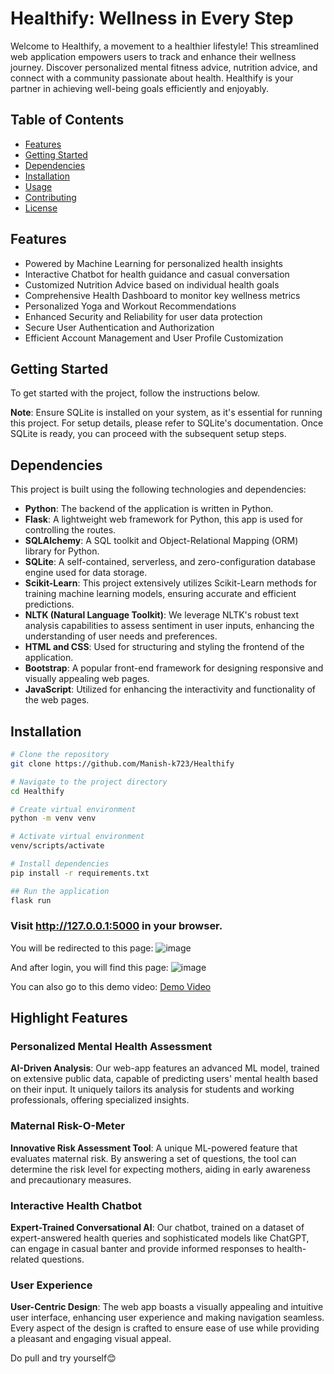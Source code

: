 ﻿# Healthify: Wellness in Every Step

Welcome to Healthify, a movement to a healthier lifestyle! This streamlined web application empowers users to track and enhance their wellness journey. Discover personalized mental fitness advice, nutrition advice, and connect with a community passionate about health. Healthify is your partner in achieving well-being goals efficiently and enjoyably.

## Table of Contents
- [Features](#features)
- [Getting Started](#getting-started)
- [Dependencies](#dependencies)
- [Installation](#installation)
- [Usage](#usage)
- [Contributing](#contributing)
- [License](#license)

## Features

- Powered by Machine Learning for personalized health insights
- Interactive Chatbot for health guidance and casual conversation
- Customized Nutrition Advice based on individual health goals
- Comprehensive Health Dashboard to monitor key wellness metrics
- Personalized Yoga and Workout Recommendations
- Enhanced Security and Reliability for user data protection
- Secure User Authentication and Authorization
- Efficient Account Management and User Profile Customization

## Getting Started

To get started with the project, follow the instructions below.

**Note**: Ensure SQLite is installed on your system, as it's essential for running this project. For setup details, please refer to SQLite's documentation. Once SQLite is ready, you can proceed with the subsequent setup steps.

## Dependencies

This project is built using the following technologies and dependencies:

- **Python**: The backend of the application is written in Python.
- **Flask**: A lightweight web framework for Python, this app is used for controlling the routes.
- **SQLAlchemy**: A SQL toolkit and Object-Relational Mapping (ORM) library for Python.
- **SQLite**: A self-contained, serverless, and zero-configuration database engine used for data storage.
- **Scikit-Learn**: This project extensively utilizes Scikit-Learn methods for training machine learning models, ensuring accurate and efficient predictions.
- **NLTK (Natural Language Toolkit)**: We leverage NLTK's robust text analysis capabilities to assess sentiment in user inputs, enhancing the understanding of user needs and preferences.
- **HTML and CSS**: Used for structuring and styling the frontend of the application.
- **Bootstrap**: A popular front-end framework for designing responsive and visually appealing web pages.
- **JavaScript**: Utilized for enhancing the interactivity and functionality of the web pages.

## Installation

```bash
# Clone the repository
git clone https://github.com/Manish-k723/Healthify

# Navigate to the project directory
cd Healthify

# Create virtual environment
python -m venv venv

# Activate virtual environment
venv/scripts/activate

# Install dependencies
pip install -r requirements.txt

## Run the application
flask run
```

### Visit http://127.0.0.1:5000 in your browser.

You will be redirected to this page: ![image](https://github.com/Manish-k723/Healthify/assets/109733755/5607495d-72a7-448d-b126-2c9c4d2713e3)

And after login, you will find this page: ![image](https://github.com/Manish-k723/Healthify/assets/109733755/cdfa4498-1557-4684-8b03-e07ec16a2417)

You can also go to this demo video: [Demo Video](https://drive.google.com/file/d/1Z3nZIRoC_2T2CPBpdPCfcCtdT5hLzgPs/view?usp=sharing)

## Highlight Features

### Personalized Mental Health Assessment
**AI-Driven Analysis**: Our web-app features an advanced ML model, trained on extensive public data, capable of predicting users' mental health based on their input. It uniquely tailors its analysis for students and working professionals, offering specialized insights.

### Maternal Risk-O-Meter
**Innovative Risk Assessment Tool**: A unique ML-powered feature that evaluates maternal risk. By answering a set of questions, the tool can determine the risk level for expecting mothers, aiding in early awareness and precautionary measures.

### Interactive Health Chatbot
**Expert-Trained Conversational AI**: Our chatbot, trained on a dataset of expert-answered health queries and sophisticated models like ChatGPT, can engage in casual banter and provide informed responses to health-related questions.

### User Experience
**User-Centric Design**: The web app boasts a visually appealing and intuitive user interface, enhancing user experience and making navigation seamless. Every aspect of the design is crafted to ensure ease of use while providing a pleasant and engaging visual appeal.

Do pull and try yourself😊
